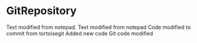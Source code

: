 GitRepository
=============

Text modified from notepad. Text modified from notepad
Code modified to commit from tortoisegit
Added new code
Git code modified
